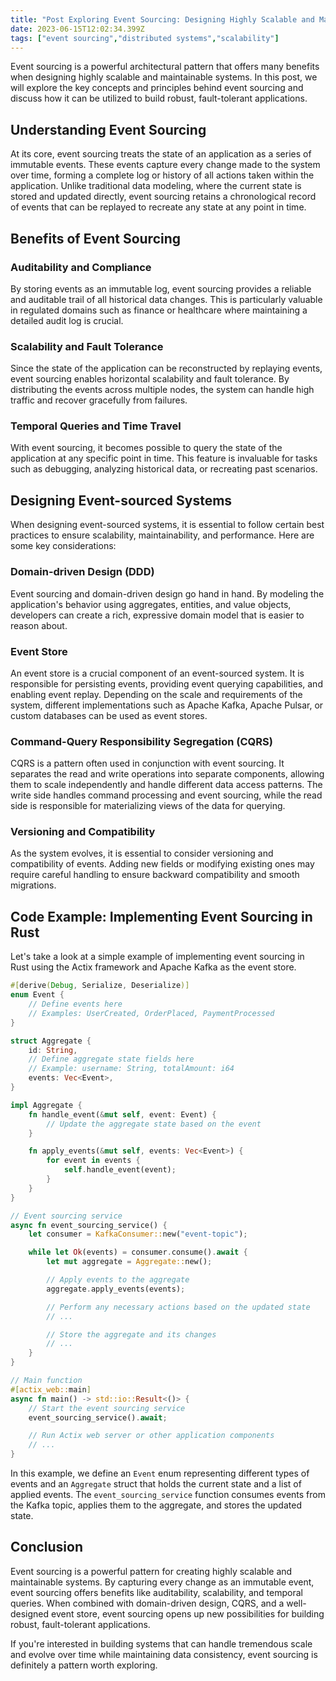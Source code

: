 ```yaml
---
title: "Post Exploring Event Sourcing: Designing Highly Scalable and Maintainable Systems"
date: 2023-06-15T12:02:34.399Z
tags: ["event sourcing","distributed systems","scalability"]
---
```




Event sourcing is a powerful architectural pattern that offers many benefits when designing highly scalable and maintainable systems. In this post, we will explore the key concepts and principles behind event sourcing and discuss how it can be utilized to build robust, fault-tolerant applications.

## Understanding Event Sourcing

At its core, event sourcing treats the state of an application as a series of immutable events. These events capture every change made to the system over time, forming a complete log or history of all actions taken within the application. Unlike traditional data modeling, where the current state is stored and updated directly, event sourcing retains a chronological record of events that can be replayed to recreate any state at any point in time.

## Benefits of Event Sourcing

### Auditability and Compliance

By storing events as an immutable log, event sourcing provides a reliable and auditable trail of all historical data changes. This is particularly valuable in regulated domains such as finance or healthcare where maintaining a detailed audit log is crucial.

### Scalability and Fault Tolerance

Since the state of the application can be reconstructed by replaying events, event sourcing enables horizontal scalability and fault tolerance. By distributing the events across multiple nodes, the system can handle high traffic and recover gracefully from failures.

### Temporal Queries and Time Travel

With event sourcing, it becomes possible to query the state of the application at any specific point in time. This feature is invaluable for tasks such as debugging, analyzing historical data, or recreating past scenarios.

## Designing Event-sourced Systems

When designing event-sourced systems, it is essential to follow certain best practices to ensure scalability, maintainability, and performance. Here are some key considerations:

### Domain-driven Design (DDD)

Event sourcing and domain-driven design go hand in hand. By modeling the application's behavior using aggregates, entities, and value objects, developers can create a rich, expressive domain model that is easier to reason about. 

### Event Store

An event store is a crucial component of an event-sourced system. It is responsible for persisting events, providing event querying capabilities, and enabling event replay. Depending on the scale and requirements of the system, different implementations such as Apache Kafka, Apache Pulsar, or custom databases can be used as event stores.

### Command-Query Responsibility Segregation (CQRS)

CQRS is a pattern often used in conjunction with event sourcing. It separates the read and write operations into separate components, allowing them to scale independently and handle different data access patterns. The write side handles command processing and event sourcing, while the read side is responsible for materializing views of the data for querying.

### Versioning and Compatibility

As the system evolves, it is essential to consider versioning and compatibility of events. Adding new fields or modifying existing ones may require careful handling to ensure backward compatibility and smooth migrations.

## Code Example: Implementing Event Sourcing in Rust

Let's take a look at a simple example of implementing event sourcing in Rust using the Actix framework and Apache Kafka as the event store.

```rust
#[derive(Debug, Serialize, Deserialize)]
enum Event {
    // Define events here
    // Examples: UserCreated, OrderPlaced, PaymentProcessed
}

struct Aggregate {
    id: String,
    // Define aggregate state fields here
    // Example: username: String, totalAmount: i64
    events: Vec<Event>,
}

impl Aggregate {
    fn handle_event(&mut self, event: Event) {
        // Update the aggregate state based on the event
    }

    fn apply_events(&mut self, events: Vec<Event>) {
        for event in events {
            self.handle_event(event);
        }
    }
}

// Event sourcing service
async fn event_sourcing_service() {
    let consumer = KafkaConsumer::new("event-topic");

    while let Ok(events) = consumer.consume().await {
        let mut aggregate = Aggregate::new();

        // Apply events to the aggregate
        aggregate.apply_events(events);

        // Perform any necessary actions based on the updated state
        // ...

        // Store the aggregate and its changes
        // ...
    }
}

// Main function
#[actix_web::main]
async fn main() -> std::io::Result<()> {
    // Start the event sourcing service
    event_sourcing_service().await;

    // Run Actix web server or other application components
    // ...
}
```

In this example, we define an `Event` enum representing different types of events and an `Aggregate` struct that holds the current state and a list of applied events. The `event_sourcing_service` function consumes events from the Kafka topic, applies them to the aggregate, and stores the updated state.

## Conclusion

Event sourcing is a powerful pattern for creating highly scalable and maintainable systems. By capturing every change as an immutable event, event sourcing offers benefits like auditability, scalability, and temporal queries. When combined with domain-driven design, CQRS, and a well-designed event store, event sourcing opens up new possibilities for building robust, fault-tolerant applications.

If you're interested in building systems that can handle tremendous scale and evolve over time while maintaining data consistency, event sourcing is definitely a pattern worth exploring.